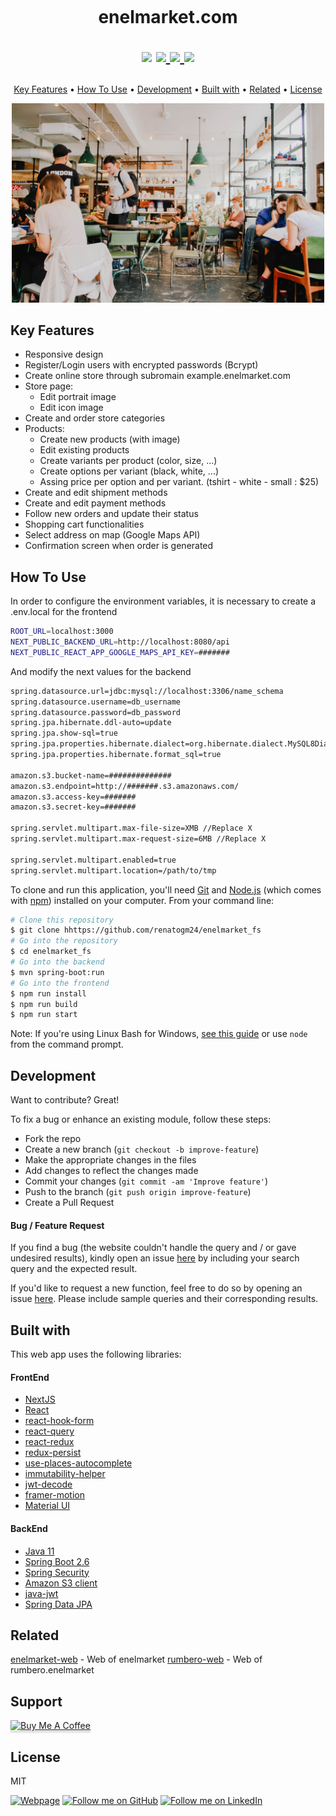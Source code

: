 <h1 align="center">
  <br>

enelmarket.com

  <p align="center">
  <img src="https://img.shields.io/github/v/release/renatogm24/enelmarket_fs">
  <a href="https://enelmarket.com/">
      <img src="https://img.shields.io/website?url=https://enelmarket.com/">
  </a>
    <a href="https://github.com/renatogm24/enelmarket_fs">
      <img src="https://img.shields.io/github/last-commit/renatogm24/enelmarket_fs">
  </a>
    <img src="https://gpvc.arturio.dev/renatogm24">
</p>

</h1>
<p align="center">
  <a href="#key-features">Key Features</a> •
  <a href="#how-to-use">How To Use</a> •
  <a href="#development">Development</a> •
  <a href="#built-with">Built with</a> •
  <a href="#related">Related</a> •
  <a href="#license">License</a>
</p>
<p align="center">
  <a href="https://www.emprendeadvisor.com/" target="_blank">
    <img src="https://github.com/renatogm24/enelmarket_fs/blob/main/frontend/public/bgimage.jpg"
         alt="Logo banner" width="500px">
  </a>
  </p>

## Key Features

- Responsive design
- Register/Login users with encrypted passwords (Bcrypt)
- Create online store through subromain example.enelmarket.com
- Store page:
  - Edit portrait image
  - Edit icon image
- Create and order store categories
- Products:
  - Create new products (with image)
  - Edit existing products
  - Create variants per product (color, size, ...)
  - Create options per variant (black, white, ...)
  - Assing price per option and per variant. (tshirt - white - small : $25)
- Create and edit shipment methods
- Create and edit payment methods
- Follow new orders and update their status
- Shopping cart functionalities
- Select address on map (Google Maps API)
- Confirmation screen when order is generated

## How To Use

In order to configure the environment variables, it is necessary to create a .env.local for the frontend

```bash
ROOT_URL=localhost:3000
NEXT_PUBLIC_BACKEND_URL=http://localhost:8080/api
NEXT_PUBLIC_REACT_APP_GOOGLE_MAPS_API_KEY=#######
```

And modify the next values for the backend

```bash
spring.datasource.url=jdbc:mysql://localhost:3306/name_schema
spring.datasource.username=db_username
spring.datasource.password=db_password
spring.jpa.hibernate.ddl-auto=update
spring.jpa.show-sql=true
spring.jpa.properties.hibernate.dialect=org.hibernate.dialect.MySQL8Dialect
spring.jpa.properties.hibernate.format_sql=true

amazon.s3.bucket-name=##############
amazon.s3.endpoint=http://#######.s3.amazonaws.com/
amazon.s3.access-key=#######
amazon.s3.secret-key=#######

spring.servlet.multipart.max-file-size=XMB //Replace X
spring.servlet.multipart.max-request-size=6MB //Replace X

spring.servlet.multipart.enabled=true
spring.servlet.multipart.location=/path/to/tmp
```

To clone and run this application, you'll need [Git](https://git-scm.com) and [Node.js](https://nodejs.org/en/download/) (which comes with [npm](http://npmjs.com)) installed on your computer. From your command line:

```bash
# Clone this repository
$ git clone hhttps://github.com/renatogm24/enelmarket_fs
# Go into the repository
$ cd enelmarket_fs
# Go into the backend
$ mvn spring-boot:run
# Go into the frontend
$ npm run install
$ npm run build
$ npm run start
```

Note: If you're using Linux Bash for Windows, [see this guide](https://www.howtogeek.com/261575/how-to-run-graphical-linux-desktop-applications-from-windows-10s-bash-shell/) or use `node` from the command prompt.

## Development

Want to contribute? Great!

To fix a bug or enhance an existing module, follow these steps:

- Fork the repo
- Create a new branch (`git checkout -b improve-feature`)
- Make the appropriate changes in the files
- Add changes to reflect the changes made
- Commit your changes (`git commit -am 'Improve feature'`)
- Push to the branch (`git push origin improve-feature`)
- Create a Pull Request

#### Bug / Feature Request

If you find a bug (the website couldn't handle the query and / or gave undesired results), kindly open an issue [here](https://github.com/renatogm24/emprendeadvisor/issues/new) by including your search query and the expected result.

If you'd like to request a new function, feel free to do so by opening an issue [here](https://github.com/renatogm24/emprendeadvisor/issues/new). Please include sample queries and their corresponding results.

## Built with

This web app uses the following libraries:

#### FrontEnd

- [NextJS](https://nextjs.org/)
- [React](https://es.reactjs.org/)
- [react-hook-form](https://react-hook-form.com/)
- [react-query](https://react-query.tanstack.com/)
- [react-redux](https://react-redux.js.org/)
- [redux-persist](https://github.com/rt2zz/redux-persist)
- [use-places-autocomplete](https://www.npmjs.com/package/use-places-autocomplete)
- [immutability-helper](https://github.com/kolodny/immutability-helper)
- [jwt-decode](https://www.npmjs.com/package/jwt-decode)
- [framer-motion](https://www.framer.com/motion/)
- [Material UI](https://mui.com/)

#### BackEnd

- [Java 11](https://www.oracle.com/java/technologies/javase/jdk11-archive-downloads.html)
- [Spring Boot 2.6](https://spring.io/quickstart)
- [Spring Security](https://spring.io/projects/spring-security)
- [Amazon S3 client](https://boto3.amazonaws.com/v1/documentation/api/latest/index.html)
- [java-jwt](https://github.com/auth0/java-jwt)
- [Spring Data JPA](https://spring.io/projects/spring-data-jpa)

## Related

[enelmarket-web](https://enelmarket.com/) - Web of enelmarket
[rumbero-web](https://rumbero.enelmarket.com/) - Web of rumbero.enelmarket

## Support

<a href="https://www.buymeacoffee.com/renatogaray" target="_blank"><img src="https://www.buymeacoffee.com/assets/img/custom_images/purple_img.png" alt="Buy Me A Coffee" style="height: 41px !important;width: 174px !important;box-shadow: 0px 3px 2px 0px rgba(190, 190, 190, 0.5) !important;-webkit-box-shadow: 0px 3px 2px 0px rgba(190, 190, 190, 0.5) !important;" ></a>

## License

MIT

[![Webpage](https://img.shields.io/badge/web-renatogaray.dev-orange)](https://renatogaray.dev)
[![Follow me on GitHub](https://img.shields.io/badge/github-renatogm24-%23121011.svg?style=flat&logo=github&logoColor=white)](https://github.com/renatogm24)
[![Follow me on LinkedIn](https://img.shields.io/badge/LinkedIn-renatogaray-blue?style=flat&logo=linkedin&logoColor=b0c0c0&labelColor=363D44)](https://www.linkedin.com/in/renatogaray)
